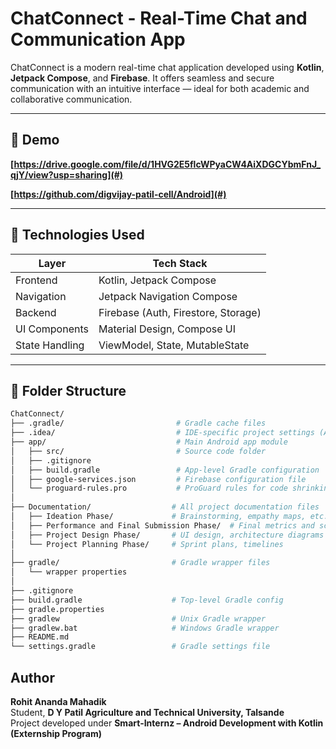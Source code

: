 # ChatConnect - Real-Time Chat and Communication App

ChatConnect is a modern real-time chat application developed using **Kotlin**, **Jetpack Compose**, and **Firebase**. It offers seamless and secure communication with an intuitive interface — ideal for both academic and collaborative communication.

---

## 🔗 Demo

**[https://drive.google.com/file/d/1HVG2E5flcWPyaCW4AiXDGCYbmFnJ_qjY/view?usp=sharing](#)**  

**[https://github.com/digvijay-patil-cell/Android](#)**

---


## 🚀 Technologies Used

| Layer          | Tech Stack                        |
|----------------|------------------------------------|
| Frontend       | Kotlin, Jetpack Compose            |
| Navigation     | Jetpack Navigation Compose         |
| Backend        | Firebase (Auth, Firestore, Storage)|
| UI Components  | Material Design, Compose UI        |
| State Handling | ViewModel, State, MutableState     |

---

## 📁 Folder Structure

```bash
ChatConnect/
├── .gradle/                         # Gradle cache files
├── .idea/                           # IDE-specific project settings (Android Studio)
├── app/                             # Main Android app module
│   ├── src/                         # Source code folder
│   ├── .gitignore
│   ├── build.gradle                 # App-level Gradle configuration
│   ├── google-services.json         # Firebase configuration file
│   └── proguard-rules.pro           # ProGuard rules for code shrinking and obfuscation
│
├── Documentation/                  # All project documentation files
│   ├── Ideation Phase/             # Brainstorming, empathy maps, etc.
│   ├── Performance and Final Submission Phase/  # Final metrics and screenshots
│   ├── Project Design Phase/       # UI design, architecture diagrams
│   └── Project Planning Phase/     # Sprint plans, timelines
│
├── gradle/                         # Gradle wrapper files
│   └── wrapper properties
│
├── .gitignore
├── build.gradle                    # Top-level Gradle config
├── gradle.properties
├── gradlew                         # Unix Gradle wrapper
├── gradlew.bat                     # Windows Gradle wrapper
├── README.md
└── settings.gradle                 # Gradle settings file

```

## Author

**Rohit Ananda Mahadik**  
Student, **D Y Patil Agriculture and Technical University, Talsande**  
Project developed under **Smart-Internz – Android Development with Kotlin (Externship Program)**

